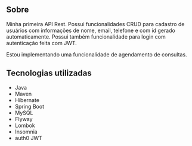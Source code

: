 ## Sobre

Minha primeira API Rest.
Possui funcionalidades CRUD para cadastro de usuários com informações de nome, email, telefone e com id gerado automaticamente.
Possui também funcionalidade para login com autenticação feita com JWT.

Estou implementando uma funcionalidade de agendamento de consultas.

## Tecnologias utilizadas

- Java
- Maven
- Hibernate
- Spring Boot
- MySQL
- Flyway
- Lombok
- Insomnia
- auth0 JWT




